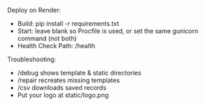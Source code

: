 Deploy on Render:
- Build: pip install -r requirements.txt
- Start: leave blank so Procfile is used, or set the same gunicorn command (not both)
- Health Check Path: /health

Troubleshooting:
- /debug shows template & static directories
- /repair recreates missing templates
- /csv downloads saved records
- Put your logo at static/logo.png
